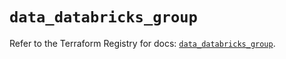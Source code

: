 # `data_databricks_group`

Refer to the Terraform Registry for docs: [`data_databricks_group`](https://registry.terraform.io/providers/databricks/databricks/1.66.0/docs/data-sources/group).
